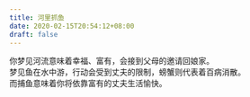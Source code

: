 ```yaml
---
title: 河里抓鱼
date: 2020-02-15T20:54:12+08:00
draft: false
---
```


你梦见河流意味着幸福、富有，会接到父母的邀请回娘家。<br>
梦见鱼在水中游，行动会受到丈夫的限制，螃蟹则代表着百病消散。<br>
而捕鱼意味着你将依靠富有的丈夫生活愉快。<br>
